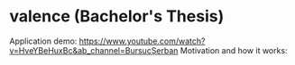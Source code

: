 # valence (Bachelor's Thesis)

Application demo: https://www.youtube.com/watch?v=HveYBeHuxBc&ab_channel=BursucȘerban
Motivation and how it works: 

